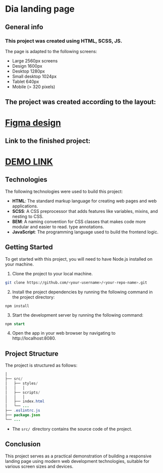 # Dia landing page

## General info
  ### This project was created using HTML, SCSS, JS.

  The page is adapted to the following screens:
- Large 2560px screens
- Design 1600px
- Desktop 1280px
- Small desktop 1024px
- Tablet 640px
- Mobile (> 320 pixels)

##  The project was created according to the layout:
  # [Figma design](https://www.figma.com/file/7qwsWggv9BAxMi2VPhBuPr/Air-(formerly-Dia)?node-id=9138%3A35)

##  Link to the finished project:
  # [DEMO LINK](https://romanostrous.github.io/dia-landing/)

## Technologies
  The following technologies were used to build this project:

* **HTML**: The standard markup language for creating web pages and web applications.
* **SCSS**: A CSS preprocessor that adds features like variables, mixins, and nesting to CSS.
* **BEM**: A naming convention for CSS classes that makes code more modular and easier to read.
type annotations.
* **JavaScript**: The programming language used to build the frontend logic.

## Getting Started
To get started with this project, you will need to have Node.js installed on your machine.

1. Clone the project to your local machine.

``` bash
git clone https://github.com/<your-username>/<your-repo-name>.git
```
2. Install the project dependencies by running the following command in the project directory:

```
npm install
```
3. Start the development server by running the following command:

```sql
npm start
```
4. Open the app in your web browser by navigating to http://localhost:8080.

## Project Structure

The project is structured as follows:

```java
│   
├── src/
│   ├── styles/
│   │   │
│   ├── scripts/
│   │   │
│   ├── index.html
│   └── ...
├── .eslintrc.js
├── package.json
└── ...

```
* The `src/ `directory contains the source code of the project.

## Conclusion
This project serves as a practical demonstration of building a responsive landing page using modern web development technologies, suitable for various screen sizes and devices.

